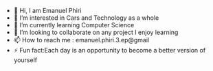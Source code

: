 - 👋 Hi, I am Emanuel Phiri
- 👀 I’m interested in Cars and Technology as a whole
- 🌱 I’m currently learning Computer Science 
- 💞️ I’m looking to collaborate on any project I enjoy learning
- 📫 How to reach me : emanuel.phiri.3.ep@gmail
- ⚡ Fun fact:Each day is an opportunity to become a better version of yourself

<!---
Phiri990407/Phiri990407 is a ✨ special ✨ repository because its `README.md` (this file) appears on your GitHub profile.
You can click the Preview link to take a look at your changes.
--->
